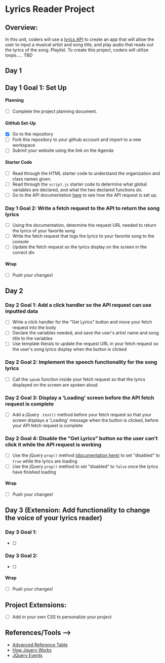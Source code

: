 # Lyrics Reader Project

## Overview:

In this unit, coders will use a [lyrics API](https://lyricsovh.docs.apiary.io/#) to create an app that will allow the user to input a musical artist and song title, and play audio that reads out the lyrics of the song. Playlist. To create this project, coders will utilize loops..... TBD

## Day 1

## Day 1 Goal 1: Set Up

#### Planning

- [ ] Complete the project planning document.

#### GitHub Set-Up

- [x] Go to the repository
- [ ] Fork this repository to your github account and import to a new workspace
- [ ] Submit your website using the link on the Agenda

#### Starter Code

- [ ] Read through the HTML starter code to understand the organization and class names given.
- [ ] Read through the `script.js` starter code to determine what global variables are declared, and what the two declared functions do.
- [ ] Go to the API documentation [here](https://lyricsovh.docs.apiary.io/#reference/0/lyrics-of-a-song/search) to see how the API request is set up.

### Day 1 Goal 2: Write a fetch request to the API to return the song lyrics

- [ ] Using the documentation, determine the request URL needed to return the lyrics of your favorite song
- [ ] Write the fetch request that logs the lyrics to your favorite song to the console
- [ ] Update the fetch request so the lyrics display on the screen in the correct div

#### Wrap

- [ ] Push your changes!

## Day 2

### Day 2 Goal 1: Add a click handler so the API request can use inputted data

- [ ] Write a click handler for the "Get Lyrics" button and move your fetch request into the body
- [ ] Declare the variables needed, and save the user's artist name and song title to the variables
- [ ] Use template literals to update the request URL in your fetch request so the user's song lyrics display when the button is clicked

### Day 2 Goal 2: Implement the speech functionality for the song lyrics

- [ ] Call the `speak` function inside your fetch request so that the lyrics displayed on the screen are spoken aloud

### Day 2 Goal 3: Display a 'Loading' screen before the API fetch request is complete

- [ ] Add a jQuery `.text()` method before your fetch request so that your screen displays a 'Loading' message when the button is clicked, before your API fetch request is complete

### Day 2 Goal 4: Disable the "Get Lyrics" button so the user can't click it while the API request is working

- [ ] Use the jQuery `prop()` method [(documentation here)](https://api.jquery.com/prop/) to set "disabled" to `true` while the lyrics are loading
- [ ] Use the jQuery `prop()` method to set "disabled" to `false` once the lyrics have finished loading

#### Wrap

- [ ] Push your changes!

## Day 3 (Extension: Add functionality to change the voice of your lyrics reader)

### Day 3 Goal 1:

- [ ]

### Day 3 Goal 2:

- [ ]

#### Wrap

- [ ] Push your changes!

## Project Extensions:

- [ ] Add in your own CSS to personalize your project

## References/Tools -->

- [Advanced Reference Table](https://docs.google.com/document/d/1SElvLDvtVOoYZJyR5XbCQJWbSTxyChDiQkz7n3c63Go/preview)
- [How Jquery Works](http://learn.jquery.com/about-jquery/how-jquery-works/)
- [JQuery Events](http://api.jquery.com/category/events/)
